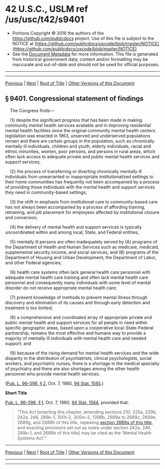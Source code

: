 ---
---

# 42 U.S.C., USLM ref /us/usc/t42/s9401

* Portions Copyright © 2016 the authors of the https://github.com/publicdocs project.
  Use of this file is subject to the NOTICE at [https://github.com/publicdocs/uscode/blob/master/NOTICE](https://github.com/publicdocs/uscode/blob/master/NOTICE)
* See the [Document Metadata](././../../../..//README.md) for more information.
  This file is generated from historical government data; content and/or formatting may be inaccurate and out-of-date and should not be used for official purposes.

----------
----------

[Previous](./../../../..//us/usc/t42/ch102/m__us_usc_t42_ch102.md) | [Next](./../../../..//us/usc/t42/ch102/schI/m__us_usc_t42_ch102_schI.md) | [Root of Title](./../../../../) | [Other Versions of this Document](https://publicdocs.github.io/go/links?ns=uslm&ref=%2Fus%2Fusc%2Ft42%2Fs9401)

## § 9401. Congressional statement of findings

    The Congress finds—

    (1) despite the significant progress that has been made in making community mental health services available and in improving residential mental health facilities since the original community mental health centers legislation was enacted in 1963, unserved and underserved populations remain and there are certain groups in the population, such as chronically mentally ill individuals, children and youth, elderly individuals, racial and ethnic minorities, women, poor persons, and persons in rural areas, which often lack access to adequate private and public mental health services and support services;

    (2) the process of transferring or diverting chronically mentally ill individuals from unwarranted or inappropriate institutionalized settings to their home communities has frequently not been accompanied by a process of providing those individuals with the mental health and support services they need in community-based settings;

    (3) the shift in emphasis from institutional care to community-based care has not always been accompanied by a process of affording training, retraining, and job placement for employees affected by institutional closure and conversion;

    (4) the delivery of mental health and support services is typically uncoordinated within and among local, State, and Federal entities;

    (5) mentally ill persons are often inadequately served by (A) programs of the Department of Health and Human Services such as medicare, medicaid, supplemental security income, and social services, and (B) programs of the Department of Housing and Urban Development, the Department of Labor, and other Federal agencies;

    (6) health care systems often lack general health care personnel with adequate mental health care training and often lack mental health care personnel and consequently many individuals with some level of mental disorder do not receive appropriate mental health care;

    (7) present knowledge of methods to prevent mental illness through discovery and elimination of its causes and through early detection and treatment is too limited;

    (8) a comprehensive and coordinated array of appropriate private and public mental health and support services for all people in need within specific geographic areas, based upon a cooperative local-State-Federal partnership, remains the most effective and humane way to provide a majority of mentally ill individuals with mental health care and needed support; and

    (9) because of the rising demand for mental health services and the wide disparity in the distribution of psychiatrists, clinical psychologists, social workers, and psychiatric nurses, there is a shortage in the medical specialty of psychiatry and there are also shortages among the other health personnel who provide mental health services.

([Pub. L. 96–398, § 2][/us/pl/96/398/s2], Oct. 7, 1980, [94 Stat. 1565][/us/stat/94/1565].)

 __Short Title__ 

[Pub. L. 96–398, § 1][/us/pl/96/398/s1], Oct. 7, 1980, [94 Stat. 1564][/us/stat/94/1564], provided that: 

> “This Act \[enacting this chapter, amending sections 210, 225a, 229b, 242a, 246, 289k–1, 300l–2, 300m–2, 1396b, 2689a to 2689c, 2689e, 2689g, and 2689h of this title, repealing [section 2689q of this title][/us/usc/t42/s2689q], and enacting provisions set out as notes under section 242a, 246, 289k–1, and 2689b of this title\] may be cited as the ‘Mental Health Systems Act’.”

----------

[Previous](./../../../..//us/usc/t42/ch102/m__us_usc_t42_ch102.md) | [Next](./../../../..//us/usc/t42/ch102/schI/m__us_usc_t42_ch102_schI.md) | [Root of Title](./../../../../) | [Other Versions of this Document](https://publicdocs.github.io/go/links?ns=uslm&ref=%2Fus%2Fusc%2Ft42%2Fs9401)

----------
----------

[/us/pl/96/398/s2]: https://publicdocs.github.io/go/links?ns=uslm&ref=%2Fus%2Fpl%2F96%2F398%2Fs2
[/us/stat/94/1565]: https://publicdocs.github.io/go/links?ns=uslm&ref=%2Fus%2Fstat%2F94%2F1565
[/us/pl/96/398/s1]: https://publicdocs.github.io/go/links?ns=uslm&ref=%2Fus%2Fpl%2F96%2F398%2Fs1
[/us/stat/94/1564]: https://publicdocs.github.io/go/links?ns=uslm&ref=%2Fus%2Fstat%2F94%2F1564
[/us/usc/t42/s2689q]: https://publicdocs.github.io/go/links?ns=uslm&ref=%2Fus%2Fusc%2Ft42%2Fs2689q


